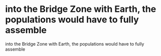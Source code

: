 # into the Bridge Zone with Earth, the populations would have to fully assemble

into the Bridge Zone with Earth, the populations would have to fully assemble
